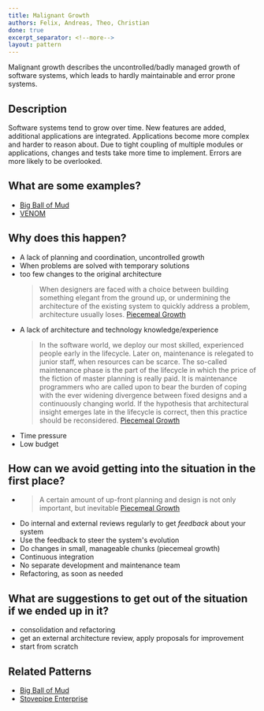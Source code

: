```yaml
---
title: Malignant Growth
authors: Felix, Andreas, Theo, Christian
done: true
excerpt_separator: <!--more-->
layout: pattern
---
```


Malignant growth describes the uncontrolled/badly managed growth of software systems, which leads to hardly maintainable and error prone systems.<!--more-->

## Description
Software systems tend to grow over time. New features are added, additional applications are integrated. Applications become more complex and harder to reason about. Due to tight coupling of multiple modules or applications, changes and tests take more time to implement. Errors are more likely to be overlooked.

## What are some examples?
- [Big Ball of Mud]
- [VENOM]

## Why does this happen?
- A lack of planning and coordination, uncontrolled growth
- When problems are solved with temporary solutions
- too few changes to the original architecture
  > When designers are faced with a choice between building something elegant from the ground up, or undermining the architecture of the existing system to quickly address a problem, architecture usually loses. [Piecemeal Growth]
- A lack of architecture and technology knowledge/experience
  > In the software world, we deploy our most skilled, experienced people early in the lifecycle. Later on, maintenance is relegated to junior staff, when resources can be scarce. The so-called maintenance phase is the part of the lifecycle in which the price of the fiction of master planning is really paid. It is maintenance programmers who are called upon to bear the burden of coping with the ever widening divergence between fixed designs and a continuously changing world. If the hypothesis that architectural insight emerges late in the lifecycle is correct, then this practice should be reconsidered. [Piecemeal Growth]
- Time pressure
- Low budget

## How can we avoid getting into the situation in the first place?
- > A certain amount of up-front planning and design is not only important, but inevitable [Piecemeal Growth]
- Do internal and external reviews regularly to get _feedback_ about your system
- Use the feedback to steer the system's evolution
- Do changes in small, manageable chunks (piecemeal growth)
- Continuous integration
- No separate development and maintenance team
- Refactoring, as soon as needed

## What are suggestions to get out of the situation if we ended up in it?
- consolidation and refactoring
- get an external architecture review, apply proposals for improvement
- start from scratch

## Related Patterns
- [Big Ball of Mud]
- [Stovepipe Enterprise]

[Big Ball of Mud]: http://laputan.org/mud/
[Piecemeal Growth]: http://www.laputan.org/mud/mud.html#PiecemealGrowth
[VENOM]: https://www.innoq.com/de/articles/2020/11/strategische-anwendungsmodernisierung-mit-split-extract-strategien/
[Stovepipe Enterprise]: https://sourcemaking.com/antipatterns/stovepipe-enterprise

